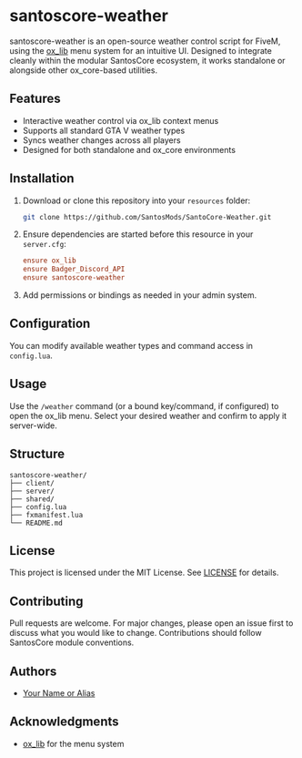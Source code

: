 # santoscore-weather

santoscore-weather is an open-source weather control script for FiveM, using the [ox_lib](https://overextended.dev/ox_lib/) menu system for an intuitive UI. Designed to integrate cleanly within the modular SantosCore ecosystem, it works standalone or alongside other ox_core-based utilities.

## Features

- Interactive weather control via ox_lib context menus
- Supports all standard GTA V weather types
- Syncs weather changes across all players
- Designed for both standalone and ox_core environments

## Installation

1. Download or clone this repository into your `resources` folder:
   ```bash
   git clone https://github.com/SantosMods/SantoCore-Weather.git
   ```

2. Ensure dependencies are started before this resource in your `server.cfg`:
   ```cfg
   ensure ox_lib
   ensure Badger_Discord_API
   ensure santoscore-weather
   ```

3. Add permissions or bindings as needed in your admin system.

## Configuration

You can modify available weather types and command access in `config.lua`.

## Usage

Use the `/weather` command (or a bound key/command, if configured) to open the ox_lib menu. Select your desired weather and confirm to apply it server-wide.

## Structure

```
santoscore-weather/
├── client/
├── server/
├── shared/
├── config.lua
├── fxmanifest.lua
└── README.md
```

## License

This project is licensed under the MIT License. See [LICENSE](./LICENSE) for details.

## Contributing

Pull requests are welcome. For major changes, please open an issue first to discuss what you would like to change. Contributions should follow SantosCore module conventions.

## Authors

- [Your Name or Alias](https://github.com/SantosMods)

## Acknowledgments

- [ox_lib](https://github.com/overextended/ox_lib) for the menu system
